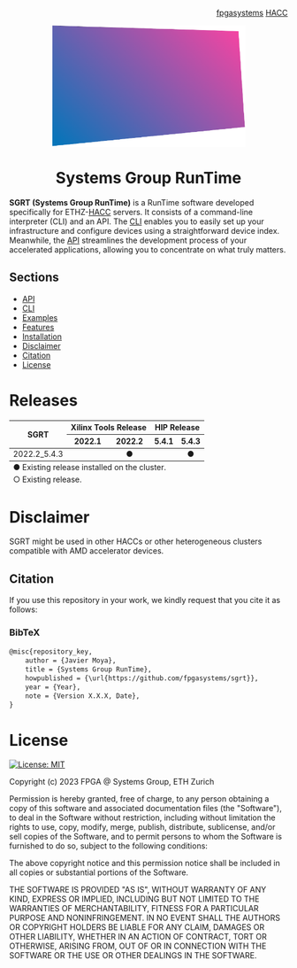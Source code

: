 <!-- <div id="readme" class="Box-body readme blob js-code-block-container">
<article class="markdown-body entry-content p-3 p-md-6" itemprop="text"> -->
<p align="right">
<a href="https://github.com/fpgasystems">fpgasystems</a> <a href="https://github.com/fpgasystems/hacc">HACC</a>
</p>

<p align="center">
<img src="https://github.com/fpgasystems/sgrt/blob/main/sgrt-removebg.png" align="center" width="350">
</p>

<h1 align="center">
  Systems Group RunTime
</h1> 

**SGRT (Systems Group RunTime)** is a RunTime software developed specifically for ETHZ-[HACC](https://github.com/fpgasystems/hacc) servers. It consists of a command-line interpreter (CLI) and an API. The [CLI](./cli/manual.md#cli) enables you to easily set up your infrastructure and configure devices using a straightforward device index. Meanwhile, the [API](./api/manual.md) streamlines the development process of your accelerated applications, allowing you to concentrate on what truly matters.

## Sections
* [API](./api/manual.md#api)
* [CLI](./cli/manual.md#cli)
* [Examples](./examples.md#examples)
* [Features](./features.md#features)
* [Installation](https://github.com/fpgasystems/sgrt_install#--systems-group-runtime-installation)
* [Disclaimer](#disclaimer)
* [Citation](#citation)
* [License](#license)

# Releases

<table class="tg">
<thead>
  <tr style="text-align:center">
    <th class="tg-0pky" rowspan="2"><div align="center">SGRT</div></th>
    <th class="tg-0pky" colspan="2" style="text-align:center"><div align="center">Xilinx Tools Release</div></th>
    <th class="tg-0pky" colspan="2" style="text-align:center"><div align="center">HIP Release</div></th>
  </tr>
  <tr>
    <th class="tg-0pky" style="text-align:center">2022.1</th>
    <th class="tg-0pky" style="text-align:center">2022.2</th>
    <th class="tg-0pky" style="text-align:center">5.4.1</th>
    <th class="tg-0pky" style="text-align:center">5.4.3</th>
  </tr>
</thead>
<tbody>
  <tr>
    <td class="tg-0pky"><div align="center">2022.2_5.4.3</div></td>
    <td class="tg-0pky" align="center"></td>
    <td class="tg-0pky" align="center">&#9679;</td>
    <td class="tg-0pky" align="center"></td>
    <td class="tg-0pky" align="center">&#9679;</td>
  </tr>
</tbody>
<tfoot><tr><td colspan="5">&#9675; Existing release.</td></tr></tfoot>
<tfoot><tr><td colspan="5">&#9679; Existing release installed on the cluster.</td></tr></tfoot>
</table>

# Disclaimer
SGRT might be used in other HACCs or other heterogeneous clusters compatible with AMD accelerator devices.

## Citation

If you use this repository in your work, we kindly request that you cite it as follows:

### BibTeX
```
@misc{repository_key,
    author = {Javier Moya},
    title = {Systems Group RunTime},
    howpublished = {\url{https://github.com/fpgasystems/sgrt}},
    year = {Year},
    note = {Version X.X.X, Date},
}
```

# License

[![License: MIT](https://img.shields.io/badge/License-MIT-yellow.svg)](https://opensource.org/licenses/MIT)

Copyright (c) 2023 FPGA @ Systems Group, ETH Zurich

Permission is hereby granted, free of charge, to any person obtaining a copy
of this software and associated documentation files (the "Software"), to deal
in the Software without restriction, including without limitation the rights
to use, copy, modify, merge, publish, distribute, sublicense, and/or sell
copies of the Software, and to permit persons to whom the Software is
furnished to do so, subject to the following conditions:

The above copyright notice and this permission notice shall be included in all
copies or substantial portions of the Software.

THE SOFTWARE IS PROVIDED "AS IS", WITHOUT WARRANTY OF ANY KIND, EXPRESS OR
IMPLIED, INCLUDING BUT NOT LIMITED TO THE WARRANTIES OF MERCHANTABILITY,
FITNESS FOR A PARTICULAR PURPOSE AND NONINFRINGEMENT. IN NO EVENT SHALL THE
AUTHORS OR COPYRIGHT HOLDERS BE LIABLE FOR ANY CLAIM, DAMAGES OR OTHER
LIABILITY, WHETHER IN AN ACTION OF CONTRACT, TORT OR OTHERWISE, ARISING FROM,
OUT OF OR IN CONNECTION WITH THE SOFTWARE OR THE USE OR OTHER DEALINGS IN THE
SOFTWARE.